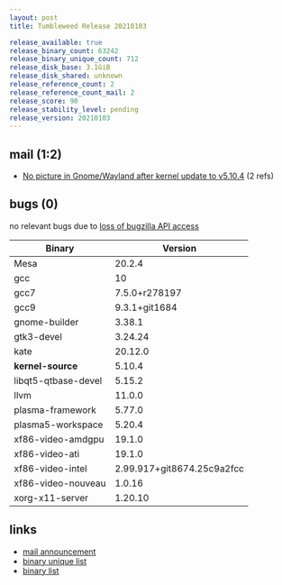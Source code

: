 ```yaml
---
layout: post
title: Tumbleweed Release 20210103

release_available: true
release_binary_count: 63242
release_binary_unique_count: 712
release_disk_base: 3.1GiB
release_disk_shared: unknown
release_reference_count: 2
release_reference_count_mail: 2
release_score: 90
release_stability_level: pending
release_version: 20210103
---
```


## mail (1:2)

- [No picture in Gnome/Wayland after kernel update to v5.10.4](https://github.com/boombatower/tumbleweed-review/issues/10) (2 refs)

## bugs (0)

<!--more-->

no relevant bugs due to [loss of bugzilla API access](https://bugzilla.opensuse.org/show_bug.cgi?id=1157722)

Binary | Version
--- | ---
Mesa | 20.2.4
gcc | 10
gcc7 | 7.5.0+r278197
gcc9 | 9.3.1+git1684
gnome-builder | 3.38.1
gtk3-devel | 3.24.24
kate | 20.12.0
**kernel-source** | 5.10.4
libqt5-qtbase-devel | 5.15.2
llvm | 11.0.0
plasma-framework | 5.77.0
plasma5-workspace | 5.20.4
xf86-video-amdgpu | 19.1.0
xf86-video-ati | 19.1.0
xf86-video-intel | 2.99.917+git8674.25c9a2fcc
xf86-video-nouveau | 1.0.16
xorg-x11-server | 1.20.10

## links

- [mail announcement](https://github.com/boombatower/tumbleweed-review/issues/10)
- [binary unique list](http://download.opensuse.org/history/20210103/rpm.unique.list)
- [binary list](http://download.opensuse.org/history/20210103/rpm.list)
